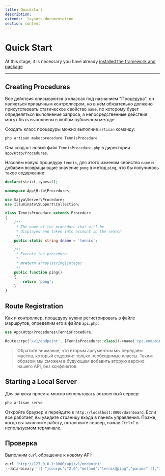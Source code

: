 ```yaml
---
title: Quickstart
description:
extends: _layouts.documentation
section: content
---
```


# Quick Start

At this stage, it is necessary you have already [installed the framework and package](/docs/installation)

----


## Creating Procedures

Все действия описываются в классах под назнанием "Процедура", он являеться привычным контроллером, но в нём обязательно должено присутствовать статическое свойство `name`,
по которому будет определяться выполнение запроса, а непосредственные действия могут быть выполнены в любом публичном методе.

Создать класс процедуры можно выполнив `artisan` команду:

```bash
php artisan make:procedure TennisProcedure
```
 
Она создаст новый файл `TennisProcedure.php` в директории `app/Http/Procedures`.

Назовём новую процедуру `tennis`, для этого изменим свойство `name` и добавим возвращающие значение `pong` в метод `ping`, что бы получилось такое содержание:

```php
declare(strict_types=1);

namespace App\Http\Procedures;

use Sajya\Server\Procedure;
use Illuminate\Support\Collection;

class TennisProcedure extends Procedure
{
    /**
     * The name of the procedure that will be
     * displayed and taken into account in the search
     */
    public static string $name = 'tennis';

    /**
     * Execute the procedure.
     *
     * @return array|string|integer
     */
    public function ping()
    {
        return 'pong';
    }
}
```

## Route Registration

Как и контроллер, процедуру нужно регистрировать в файле маршрутов, определим его в файле `api.php`:

```php
use App\Http\Procedures\TennisProcedure;

Route::rpc('/v1/endpoint', [TennisProcedure::class])->name('rpc.endpoint');
```

> Обратите внимание, что вторым аргументом мы передаём массив, который содержит только необходимые классы. Таким образом мы сможем в будующем добавить вторую версию нашего API, без конфликтов.


## Starting a Local Server

Для запуска проекта можно использовать встроенный сервер:
```bash
php artisan serve
```

Откройте браузер и перейдите к `http://localhost:8000/dashboard`. Если все работает, вы увидите страницу входа в панель управления. Позже, когда вы закончите работу, остановите сервер, нажав `Ctrl+C` в используемом терминале.

## Проверка 

Выполним `curl` обращение к новому API:

```bash
curl 'http://127.0.0.1:8000/api/v1/endpoint' 
--data-binary '[{ "jsonrpc":"2.0","method":"tennis@ping","params":[],"id" : 1 }]'
```
